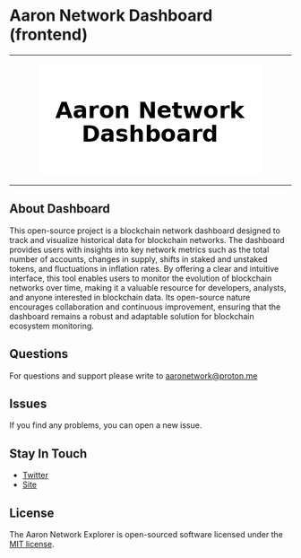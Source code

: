 # Aaron Network Dashboard (frontend)

---

<p align="center"><a href="https://dashboard.aaronetwork.xyz" target="_blank"><img src="https://raw.githubusercontent.com/aaronetwork/logo/main/aaron_network_dashboard_logo.png" width="400" alt="Dashboard Logo"></a></p>

---

## About Dashboard

This open-source project is a blockchain network dashboard designed to track and visualize historical data for blockchain networks. The dashboard provides users with insights into key network metrics such as the total number of accounts, changes in supply, shifts in staked and unstaked tokens, and fluctuations in inflation rates. By offering a clear and intuitive interface, this tool enables users to monitor the evolution of blockchain networks over time, making it a valuable resource for developers, analysts, and anyone interested in blockchain data. Its open-source nature encourages collaboration and continuous improvement, ensuring that the dashboard remains a robust and adaptable solution for blockchain ecosystem monitoring.

## Questions

For questions and support please write to [aaronetwork@proton.me](mailto:aaronetwork@proton.me)

## Issues

If you find any problems, you can open a new issue.

## Stay In Touch

- [Twitter](https://x.com/aaronetwork)
- [Site](https://aaronetwork.xyz)

## License

The Aaron Network Explorer is open-sourced software licensed under the [MIT license](https://opensource.org/licenses/MIT).

